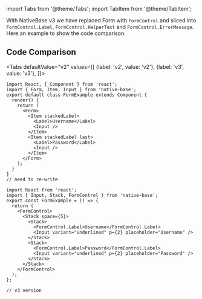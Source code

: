 import Tabs from '@theme/Tabs';
import TabItem from '@theme/TabItem';

With NativeBase v3 we have replaced Form with `FormControl` and sliced into `FormControl.Label`, `FormControl.HelperText` and `FormControl.ErrorMessage`. Here an example to show the code comparison.

## Code Comparison

<Tabs
defaultValue="v2"
values={[
{label: 'v2', value: 'v2'},
{label: 'v3', value: 'v3'},
]}>
<TabItem value="v2">

```tsx
import React, { Component } from 'react';
import { Form, Item, Input } from 'native-base';
export default class FormExample extends Component {
  render() {
    return (
      <Form>
        <Item stackedLabel>
          <Label>Username</Label>
          <Input />
        </Item>
        <Item stackedLabel last>
          <Label>Password</Label>
          <Input />
        </Item>
      </Form>
    );
  }
}
// need to re-write
```

</TabItem>
<TabItem value="v3">

```tsx
import React from 'react';
import { Input, Stack, FormControl } from 'native-base';
export const FormExample = () => {
  return (
    <FormControl>
      <Stack space={5}>
        <Stack>
          <FormControl.Label>Username</FormControl.Label>
          <Input variant="underlined" p={2} placeholder="Username" />
        </Stack>
        <Stack>
          <FormControl.Label>Password</FormControl.Label>
          <Input variant="underlined" p={2} placeholder="Password" />
        </Stack>
      </Stack>
    </FormControl>
  );
};

// v3 version
```

</TabItem>
</Tabs>
